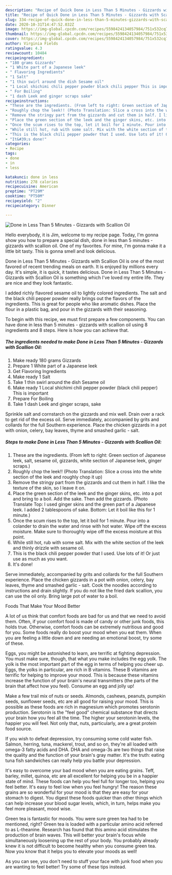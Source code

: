 ```yaml
---
description: "Recipe of Quick Done in Less Than 5 Minutes - Gizzards with Scallion Oil"
title: "Recipe of Quick Done in Less Than 5 Minutes - Gizzards with Scallion Oil"
slug: 334-recipe-of-quick-done-in-less-than-5-minutes-gizzards-with-scallion-oil
date: 2020-10-31T14:47:52.032Z
image: https://img-global.cpcdn.com/recipes/5598424134057984/751x532cq70/done-in-less-than-5-minutes-gizzards-with-scallion-oil-recipe-main-photo.jpg
thumbnail: https://img-global.cpcdn.com/recipes/5598424134057984/751x532cq70/done-in-less-than-5-minutes-gizzards-with-scallion-oil-recipe-main-photo.jpg
cover: https://img-global.cpcdn.com/recipes/5598424134057984/751x532cq70/done-in-less-than-5-minutes-gizzards-with-scallion-oil-recipe-main-photo.jpg
author: Virginia Fields
ratingvalue: 4.3
reviewcount: 10484
recipeingredient:
- "180 grams Gizzards"
- "1 White part of a Japanese leek"
- " Flavoring Ingredients"
- "1 Salt"
- "1 thin swirl around the dish Sesame oil"
- "1 Local shichimi chili pepper powder black chili pepper This is important"
- " For Boiling"
- "1 dash Leek and ginger scraps sake"
recipeinstructions:
- "These are the ingredients. (From left to right: Green section of Japanese leek, salt, sesame oil, gizzards, white section of Japanese leek, ginger scraps.)"
- "Roughly chop the leek!! (Photo Translation: Slice a cross into the white section of the leek and roughly chop it up)"
- "Remove the stringy part from the gizzards and cut them in half. I like the texture of the skin, so I leave it on."
- "Place the green section of the leek and the ginger skins, etc. into a pot and bring to a boil. Add the sake. Then add the gizzards. (Photo Translate Top: I used ginger skins and the green part of a Japanese leek. I added 2 tablespoons of sake. Bottom: Let it boil like this for 1 minute.)"
- "Once the scum rises to the top, let it boil for 1 minute. Pour into a colander to drain the water and rinse with hot water. Wipe off the excess moisture. Make sure to thoroughly wipe off the excess moisture at this point."
- "While still hot, rub with some salt. Mix with the white section of the leek and thinly drizzle with sesame oil."
- "This is the black chili pepper powder that I used. Use lots of it! Or just use as much as you want."
- "It&#39;s done!"
categories:
- Recipe
tags:
- done
- in
- less

katakunci: done in less 
nutrition: 278 calories
recipecuisine: American
preptime: "PT29M"
cooktime: "PT50M"
recipeyield: "2"
recipecategory: Dinner

---
```



![Done in Less Than 5 Minutes - Gizzards with Scallion Oil](https://img-global.cpcdn.com/recipes/5598424134057984/751x532cq70/done-in-less-than-5-minutes-gizzards-with-scallion-oil-recipe-main-photo.jpg)

Hello everybody, it is Jim, welcome to my recipe page. Today, I'm gonna show you how to prepare a special dish, done in less than 5 minutes - gizzards with scallion oil. One of my favorites. For mine, I'm gonna make it a little bit tasty. This is gonna smell and look delicious.

Done in Less Than 5 Minutes - Gizzards with Scallion Oil is one of the most favored of recent trending meals on earth. It is enjoyed by millions every day. It's simple, it is quick, it tastes delicious. Done in Less Than 5 Minutes - Gizzards with Scallion Oil is something which I've loved my entire life. They are nice and they look fantastic.

I added richly flavored sesame oil to lightly colored ingredients. The salt and the black chili pepper powder really brings out the flavors of the ingredients. This is great for people who like aromatic dishes. Place the flour in a plastic bag, and pour in the gizzards with their seasoning.


To begin with this recipe, we must first prepare a few components. You can have done in less than 5 minutes - gizzards with scallion oil using 8 ingredients and 8 steps. Here is how you can achieve that.

<!--inarticleads1-->

##### The ingredients needed to make Done in Less Than 5 Minutes - Gizzards with Scallion Oil:

1. Make ready 180 grams Gizzards
1. Prepare 1 White part of a Japanese leek
1. Get  Flavoring Ingredients
1. Make ready 1 Salt
1. Take 1 thin swirl around the dish Sesame oil
1. Make ready 1 Local shichimi chili pepper powder (black chili pepper) This is important
1. Prepare  For Boiling
1. Take 1 dash Leek and ginger scraps, sake


Sprinkle salt and cornstarch on the gizzards and mix well. Drain over a rack to get rid of the excess oil. Serve immediately, accompanied by grits and collards for the full Southern experience. Place the chicken gizzards in a pot with onion, celery, bay leaves, thyme and smashed garlic - salt. 

<!--inarticleads2-->

##### Steps to make Done in Less Than 5 Minutes - Gizzards with Scallion Oil:

1. These are the ingredients. (From left to right: Green section of Japanese leek, salt, sesame oil, gizzards, white section of Japanese leek, ginger scraps.)
1. Roughly chop the leek!! (Photo Translation: Slice a cross into the white section of the leek and roughly chop it up)
1. Remove the stringy part from the gizzards and cut them in half. I like the texture of the skin, so I leave it on.
1. Place the green section of the leek and the ginger skins, etc. into a pot and bring to a boil. Add the sake. Then add the gizzards. (Photo Translate Top: I used ginger skins and the green part of a Japanese leek. I added 2 tablespoons of sake. Bottom: Let it boil like this for 1 minute.)
1. Once the scum rises to the top, let it boil for 1 minute. Pour into a colander to drain the water and rinse with hot water. Wipe off the excess moisture. Make sure to thoroughly wipe off the excess moisture at this point.
1. While still hot, rub with some salt. Mix with the white section of the leek and thinly drizzle with sesame oil.
1. This is the black chili pepper powder that I used. Use lots of it! Or just use as much as you want.
1. It&#39;s done!


Serve immediately, accompanied by grits and collards for the full Southern experience. Place the chicken gizzards in a pot with onion, celery, bay leaves, thyme and smashed garlic - salt. Cook the noodles according to instructions and drain slightly. If you do not like the fried dark scallion, you can use the oil only. Bring large pot of water to a boil. 

Foods That Make Your Mood Better


A lot of us think that comfort foods are bad for us and that we need to avoid them. Often, if your comfort food is made of candy or other junk foods, this holds true. Otherwise, comfort foods can be extremely nutritious and good for you. Some foods really do boost your mood when you eat them. When you are feeling a little down and are needing an emotional boost, try some of these.

Eggs, you might be astonished to learn, are terrific at fighting depression. You must make sure, though, that what you make includes the egg yolk. The yolk is the most important part of the egg in terms of helping you cheer up. Eggs, the yolks in particular, are rich in B vitamins. These B vitamins are terrific for helping to improve your mood. This is because these vitamins increase the function of your brain's neural transmitters (the parts of the brain that affect how you feel). Consume an egg and jolly up!

Make a few trail mix of nuts or seeds. Almonds, cashews, peanuts, pumpkin seeds, sunflower seeds, etc are all good for raising your mood. This is possible as these foods are rich in magnesium which promotes serotonin production. Serotonin is the "feel good" chemical substance that directs your brain how you feel all the time. The higher your serotonin levels, the happier you will feel. Not only that, nuts, particularly, are a great protein food source.

If you wish to defeat depression, try consuming some cold water fish. Salmon, herring, tuna, mackerel, trout, and so on, they're all loaded with omega-3 fatty acids and DHA. DHA and omega-3s are two things that raise the quality and the function of your brain's gray matter. It's the truth: eating tuna fish sandwiches can really help you battle your depression. 

It's easy to overcome your bad mood when you are eating grains. Teff, barley, millet, quinoa, etc are all excellent for helping you be in a happier state of mind. These foods can help you feel full for longer too, helping you feel better. It's easy to feel low when you feel hungry! The reason these grains are so wonderful for your mood is that they are easy for your stomach to digest. You digest these foods quicker than other things which can help increase your blood sugar levels, which, in turn, helps make you feel more pleasant, mood wise.

Green tea is fantastic for moods. You were sure green tea had to be mentioned, right? Green tea is loaded with a particular amino acid referred to as L-theanine. Research has found that this amino acid stimulates the production of brain waves. This will better your brain's focus while simultaneously loosening up the rest of your body. You probably already knew it is not difficult to become healthy when you consume green tea. Now you know that it helps you to elevate your moods as well!

As you can see, you don't need to stuff your face with junk food when you are wanting to feel better! Try  some  of  these  tips  instead.

